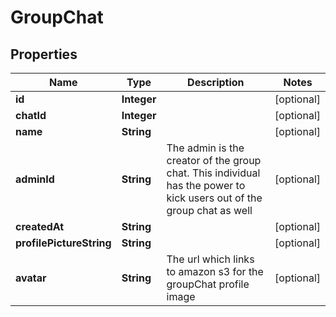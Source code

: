 
# GroupChat

## Properties
Name | Type | Description | Notes
------------ | ------------- | ------------- | -------------
**id** | **Integer** |  |  [optional]
**chatId** | **Integer** |  |  [optional]
**name** | **String** |  |  [optional]
**adminId** | **String** | The admin is the creator of the group chat. This individual has the power to kick users out of the group chat as well |  [optional]
**createdAt** | **String** |  |  [optional]
**profilePictureString** | **String** |  |  [optional]
**avatar** | **String** | The url which links to amazon s3 for the groupChat profile image |  [optional]



